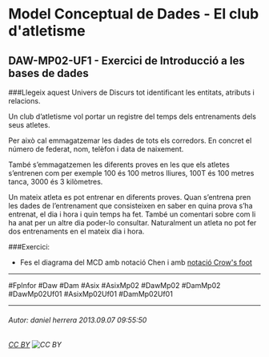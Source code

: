 # Model Conceptual de Dades - El club d'atletisme
## DAW-MP02-UF1 - Exercici de Introducció a les bases de dades
###Llegeix aquest Univers de Discurs tot identificant les entitats, atributs i relacions.

Un club d’atletisme vol portar un registre del temps dels entrenaments dels seus atletes.

Per això cal emmagatzemar les dades de tots els corredors. En concret el número de federat, nom, telèfon i data de naixement.

També s’emmagatzemen les diferents proves en les que els atletes s’entrenen com per exemple 100 és 100 metros lliures, 100T és 100 metres tanca, 3000 és 3 kilòmetres.

Un mateix atleta es pot entrenar en diferents proves. Quan s’entrena pren les dades de l’entrenament que consisteixen en saber en quina prova s’ha entrenat, el dia i hora i quin temps ha fet. També un comentari sobre com li ha anat per un altre dia poder-lo consultar. Naturalment un atleta no pot fer dos entrenaments en el mateix dia i hora.

###Exercici:

* Fes el diagrama del MCD amb notació Chen i amb [notació Crow's foot](http://en.wikipedia.org/wiki/Entity%E2%80%93relationship_model#Crow.27s_Foot_Notation)


---

#FpInfor #Daw #Dam #Asix #AsixMp02 #DawMp02 #DamMp02 #DawMp02Uf01 #AsixMp02Uf01 #DamMp02Uf01

---

###### Autor: daniel herrera 2013.09.07 09:55:50
###### [CC BY](https://creativecommons.org/licenses/by/4.0/) ![CC BY](https://licensebuttons.net/l/by/3.0/80x15.png)
